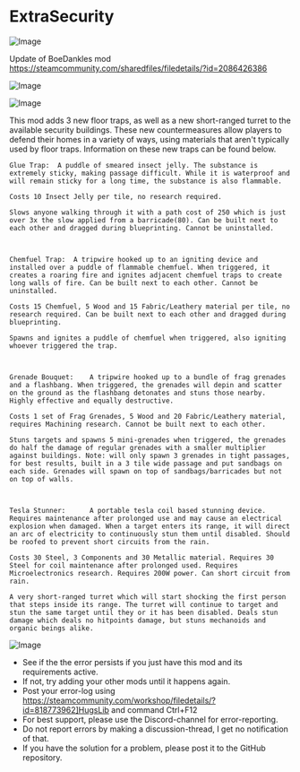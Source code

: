 # ExtraSecurity

![Image](https://i.imgur.com/buuPQel.png)

Update of BoeDankles mod
https://steamcommunity.com/sharedfiles/filedetails/?id=2086426386

![Image](https://i.imgur.com/pufA0kM.png)

	
![Image](https://i.imgur.com/Z4GOv8H.png)

This mod adds 3 new floor traps, as well as a new short-ranged turret to the available security buildings. These new countermeasures allow players to defend their homes in a variety of ways, using materials that aren't typically used by floor traps. Information on these new traps can be found below.
	
	
	
	Glue Trap:	A puddle of smeared insect jelly. The substance is extremely sticky, making passage difficult. While it is waterproof and will remain sticky for a long time, the substance is also flammable.
	
	Costs 10 Insect Jelly per tile, no research required.
	
	Slows anyone walking through it with a path cost of 250 which is just over 3x the slow applied from a barricade(80). Can be built next to each other and dragged during blueprinting. Cannot be uninstalled.
	
	
	
	Chemfuel Trap:	A tripwire hooked up to an igniting device and installed over a puddle of flammable chemfuel. When triggered, it creates a roaring fire and ignites adjacent chemfuel traps to create long walls of fire. Can be built next to each other. Cannot be uninstalled.
	
	Costs 15 Chemfuel, 5 Wood and 15 Fabric/Leathery material per tile, no research required. Can be built next to each other and dragged during blueprinting.
	
	Spawns and ignites a puddle of chemfuel when triggered, also igniting whoever triggered the trap.
	
	
	
	Grenade Bouquet:	A tripwire hooked up to a bundle of frag grenades and a flashbang. When triggered, the grenades will depin and scatter on the ground as the flashbang detonates and stuns those nearby. Highly effective and equally destructive.
	
	Costs 1 set of Frag Grenades, 5 Wood and 20 Fabric/Leathery material, requires Machining research. Cannot be built next to each other.
	
	Stuns targets and spawns 5 mini-grenades when triggered, the grenades do half the damage of regular grenades with a smaller multiplier against buildings. Note: will only spawn 3 grenades in tight passages, for best results, built in a 3 tile wide passage and put sandbags on each side. Grenades will spawn on top of sandbags/barricades but not on top of walls.
	
	
	
	Tesla Stunner:		A portable tesla coil based stunning device. Requires maintenance after prolonged use and may cause an electrical explosion when damaged. When a target enters its range, it will direct an arc of electricity to continuously stun them until disabled. Should be roofed to prevent short circuits from the rain.
	
	Costs 30 Steel, 3 Components and 30 Metallic material. Requires 30 Steel for coil maintenance after prolonged used. Requires Microelectronics research. Requires 200W power. Can short circuit from rain.
	
	A very short-ranged turret which will start shocking the first person that steps inside its range. The turret will continue to target and stun the same target until they or it has been disabled. Deals stun damage which deals no hitpoints damage, but stuns mechanoids and organic beings alike.

![Image](https://i.imgur.com/PwoNOj4.png)



-  See if the the error persists if you just have this mod and its requirements active.
-  If not, try adding your other mods until it happens again.
-  Post your error-log using https://steamcommunity.com/workshop/filedetails/?id=818773962]HugsLib and command Ctrl+F12
-  For best support, please use the Discord-channel for error-reporting.
-  Do not report errors by making a discussion-thread, I get no notification of that.
-  If you have the solution for a problem, please post it to the GitHub repository.




